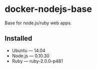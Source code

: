 docker-nodejs-base
==================

Base for node.js/ruby web apps.

## Installed
* Ubuntu — 14.04
* Node.js — 0.10.30
* Ruby — ruby-2.0.0-p481
